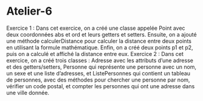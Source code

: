 # Atelier-6
Exercice 1 :
Dans cet exercice, on a créé une classe appelée Point avec deux coordonnées abs et ord et leurs getters et setters. Ensuite, on a ajouté une méthode calculerDistance pour calculer la distance entre deux points en utilisant la formule mathématique. Enfin, on a créé deux points p1 et p2, puis on a calculé et affiché la distance entre eux.
Exercice 2 :
Dans cet exercice, on a créé trois classes : Adresse avec les attributs d’une adresse et des getters/setters, Personne qui représente une personne avec un nom, un sexe et une liste d’adresses, et ListePersonnes qui contient un tableau de personnes, avec des méthodes pour chercher une personne par nom, vérifier un code postal, et compter les personnes qui ont une adresse dans une ville donnée.

